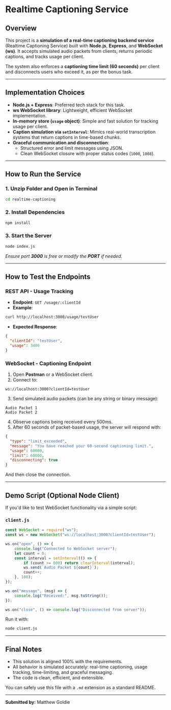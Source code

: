 # Realtime Captioning Service

## Overview

This project is a **simulation of a real-time captioning backend service** (Realtime Captioning Service) built with **Node.js**, **Express**, and **WebSocket (ws)**. It accepts simulated audio packets from clients, returns periodic captions, and tracks usage per client.

The system also enforces a **captioning time limit (60 seconds)** per client and disconnects users who exceed it, as per the bonus task.

---

## Implementation Choices

- **Node.js + Express**: Preferred tech stack for this task.
- **ws WebSocket library**: Lightweight, efficient WebSocket implementation.
- **In-memory store (`usage` object)**: Simple and fast solution for tracking usage per client.
- **Caption simulation via `setInterval`**: Mimics real-world transcription systems that return captions in time-based chunks.
- **Graceful communication and disconnection**:
  - Structured error and limit messages using JSON.
  - Clean WebSocket closure with proper status codes (`1000`, `1008`).

---

## How to Run the Service

### 1. Unzip Folder and Open in Terminal

```bash
cd realtime-captioning
```

### 2. Install Dependencies

```bash
npm install
```

### 3. Start the Server

```bash
node index.js
```

*Ensure port **3000** is free or modify the **PORT** if needed.*

---

## How to Test the Endpoints

### REST API - Usage Tracking

- **Endpoint**: `GET /usage/:clientId`
- **Example**:

```bash
curl http://localhost:3000/usage/testUser
```

- **Expected Response**:

```json
{
  "clientId": "testUser",
  "usage": 3400
}
```

### WebSocket - Captioning Endpoint

1. Open **Postman** or a WebSocket client.
2. Connect to:

```
ws://localhost:3000?clientId=testUser
```

3. Send simulated audio packets (can be any string or binary message):

```
Audio Packet 1
Audio Packet 2
```

4. Observe captions being received every 500ms.
5. After 60 seconds of packet-based usage, the server will respond with:

```json
{
  "type": "limit_exceeded",
  "message": "You have reached your 60-second captioning limit.",
  "usage": 60000,
  "limit": 60000,
  "disconnecting": true
}
```

And then close the connection.

---

## Demo Script (Optional Node Client)

If you'd like to test WebSocket functionality via a simple script:

### `client.js`

```js
const WebSocket = require("ws");
const ws = new WebSocket("ws://localhost:3000?clientId=testUser");

ws.on("open", () => {
    console.log("Connected to WebSocket server");
    let count = 0;
    const interval = setInterval(() => {
        if (count >= 600) return clearInterval(interval);
        ws.send(`Audio Packet ${count}`);
        count++;
    }, 100);
});

ws.on("message", (msg) => {
    console.log("Received:", msg.toString());
});

ws.on("close", () => console.log("Disconnected from server"));
```

Run it with:

```bash
node client.js
```

---

## Final Notes

- This solution is aligned 100% with the requirements.
- All behavior is simulated accurately: real-time captioning, usage tracking, time-limiting, and graceful messaging.
- The code is clean, efficient, and extensible.

You can safely use this file with a `.md` extension as a standard README.

---

**Submitted by:** Matthew Goldie

